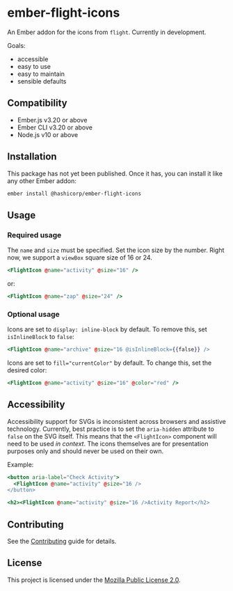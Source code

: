 # ember-flight-icons

An Ember addon for the icons from `flight`. Currently in development.

Goals:

* accessible
* easy to use
* easy to maintain
* sensible defaults

## Compatibility

* Ember.js v3.20 or above
* Ember CLI v3.20 or above
* Node.js v10 or above

## Installation

This package has not yet been published. Once it has, you can install it like any other Ember addon:

```bash
ember install @hashicorp/ember-flight-icons
```

## Usage

### Required usage

The `name` and `size` must be specified. Set the icon size by the number. Right now, we support a `viewBox` square size of 16 or 24.

```hbs
<FlightIcon @name="activity" @size="16" />
```

or:

```hbs
<FlightIcon @name="zap" @size="24" />
```

### Optional usage

Icons are set to `display: inline-block` by default. To remove this, set `isInlineBlock` to `false`:

```hbs
<FlightIcon @name="archive" @size="16 @isInlineBlock={{false}} />
```

Icons are set to `fill="currentColor"` by default. To change this, set the desired color:

```hbs
<FlightIcon @name="activity" @size="16" @color="red" />
```

## Accessibility

Accessibility support for SVGs is inconsistent across browsers and assistive technology. Currently, best practice is to set the `aria-hidden` attribute to `false` on the SVG itself.
This means that the `<FlightIcon>` component will need to be used _in context_.
The icons themselves are for presentation purposes only and should never be used on their own.

Example:

```hbs
<button aria-label="Check Activity">
  <FlightIcon @name="activity" @size="16 />
</button>
```

```hbs
<h2><FlightIcon @name="activity" @size="16 />Activity Report</h2>
```

## Contributing

See the [Contributing](CONTRIBUTING.md) guide for details.

## License

This project is licensed under the [Mozilla Public License 2.0](LICENSE.md).
